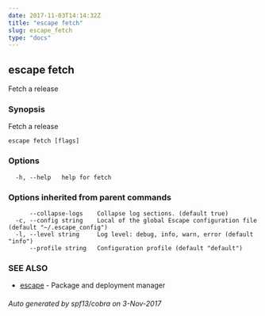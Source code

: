 ```yaml
---
date: 2017-11-03T14:14:32Z
title: "escape fetch"
slug: escape_fetch
type: "docs"
---
```

## escape fetch

Fetch a release

### Synopsis


Fetch a release

```
escape fetch [flags]
```

### Options

```
  -h, --help   help for fetch
```

### Options inherited from parent commands

```
      --collapse-logs    Collapse log sections. (default true)
  -c, --config string    Local of the global Escape configuration file (default "~/.escape_config")
  -l, --level string     Log level: debug, info, warn, error (default "info")
      --profile string   Configuration profile (default "default")
```

### SEE ALSO
* [escape](../escape/)	 - Package and deployment manager

###### Auto generated by spf13/cobra on 3-Nov-2017
